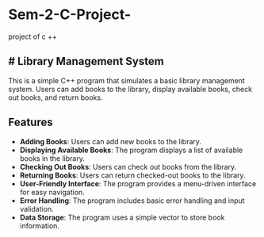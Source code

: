 # Sem-2-C-Project-
project of c ++ 
## # Library Management System

This is a simple C++ program that simulates a basic library management system. Users can add books to the library, display available books, check out books, and return books.

## Features

- **Adding Books**: Users can add new books to the library.
- **Displaying Available Books**: The program displays a list of available books in the library.
- **Checking Out Books**: Users can check out books from the library.
- **Returning Books**: Users can return checked-out books to the library.
- **User-Friendly Interface**: The program provides a menu-driven interface for easy navigation.
- **Error Handling**: The program includes basic error handling and input validation.
- **Data Storage**: The program uses a simple vector to store book information.
